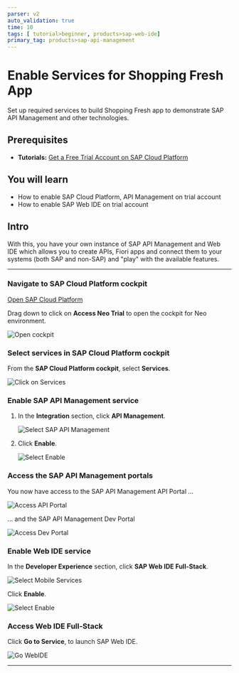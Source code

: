 ```yaml
---
parser: v2
auto_validation: true
time: 10
tags: [ tutorial>beginner, products>sap-web-ide]
primary_tag: products>sap-api-management
---
```


# Enable Services for Shopping Fresh App
<!-- description --> Set up required services to build Shopping Fresh app to demonstrate SAP API Management and other technologies.

## Prerequisites
- **Tutorials:** [Get a Free Trial Account on SAP Cloud Platform](https://developers.sap.com/tutorials/hcp-create-trial-account.html)

## You will learn
- How to enable SAP Cloud Platform, API Management on trial account
- How to enable SAP Web IDE on trial account


## Intro
With this, you have your own instance of SAP API Management and Web IDE which allows you to create APIs, Fiori apps and connect them to your systems (both SAP and non-SAP) and "play" with the available features.

---

### Navigate to SAP Cloud Platform cockpit


[Open SAP Cloud Platform](https://cockpit.hanatrial.ondemand.com/)

Drag down to click on **Access Neo Trial** to open the cockpit for Neo environment.

![Open cockpit](01-Login-trial-account.png)


### Select services in SAP Cloud Platform cockpit


From the **SAP Cloud Platform cockpit**, select **Services**.

![Click on Services](02-Navigate-to-services.png)




### Enable SAP API Management service


1. In the **Integration** section, click **API Management**.

    ![Select SAP API Management](03-click-apim-service.png)

2. Click  **Enable**.

    ![Select Enable](03-enableapim-service.png)



### Access the SAP API Management portals


You now have access to the SAP API Management API Portal ...

![Access API Portal](04-access-api-portal.png)

... and the SAP API Management Dev Portal

![Access Dev Portal](05-access-developer-portal.png)


### Enable Web IDE service


In the **Developer Experience** section, click  **SAP Web IDE Full-Stack**.

![Select Mobile Services](06-cp-apim-WebIDE-service.png)

Click  **Enable**.

![Select Enable](04-enableservice.png)



### Access Web IDE Full-Stack


Click **Go to Service**, to launch SAP Web IDE.

![Go WebIDE](07-cp-apim-go-mobile-service.png)



---
